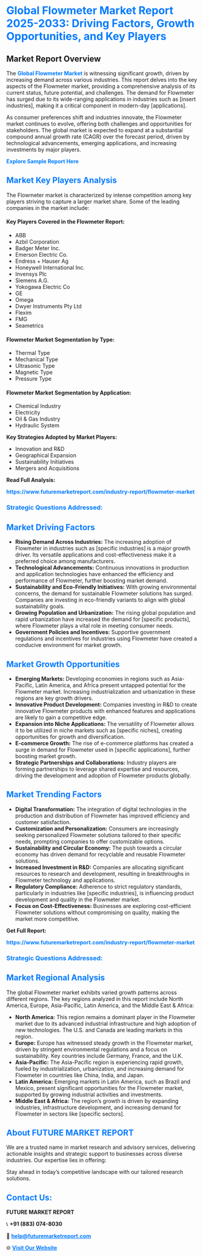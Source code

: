 <h1 style="color: #007BFF;">Global Flowmeter Market Report 2025-2033: Driving Factors, Growth Opportunities, and Key Players</h1>

<section id="overview">
<h2>Market Report Overview</h2>
<p>The <a href="https://www.futuremarketreport.com/industry-report/flowmeter-market" style="color: #007BFF; text-decoration: none;"><strong>Global Flowmeter Market</strong></a> is witnessing significant growth, driven by increasing demand across various industries. This report delves into the key aspects of the Flowmeter market, providing a comprehensive analysis of its current status, future potential, and challenges. The demand for Flowmeter has surged due to its wide-ranging applications in industries such as [insert industries], making it a critical component in modern-day [applications].</p>
<p>As consumer preferences shift and industries innovate, the Flowmeter market continues to evolve, offering both challenges and opportunities for stakeholders. The global market is expected to expand at a substantial compound annual growth rate (CAGR) over the forecast period, driven by technological advancements, emerging applications, and increasing investments by major players.</p>
</section>

<section id="overview">
<p><a href="https://www.futuremarketreport.com/request-sample/reportId=60206" style="color: #007BFF; text-decoration: none;"><strong>Explore Sample Report Here</strong></a></p>
</section>

<section id="key-players">
<h2 style="color: #007BFF;">Market Key Players Analysis</h2>
<p>The Flowmeter market is characterized by intense competition among key players striving to capture a larger market share. Some of the leading companies in the market include:</p>
<h4>Key Players Covered in the Flowmeter Report:</h4>
<ul><li>ABB</li><li>Azbil Corporation</li><li>Badger Meter Inc.</li><li>Emerson Electric Co.</li><li>Endress + Hauser Ag</li><li>Honeywell International Inc.</li><li>Invensys Plc</li><li>Siemens A.G.</li><li>Yokogawa Electric Co</li><li>GE</li><li>Omega</li><li>Dwyer Instruments Pty Ltd</li><li>Flexim</li><li>FMG</li><li>Seametrics</li></ul>
<h4>Flowmeter Market Segmentation by Type:</h4>
<ul><li>Thermal Type</li><li>Mechanical Type</li><li>Ultrasonic Type</li><li>Magnetic Type</li><li>Pressure Type</li></ul>

<h4>Flowmeter Market Segmentation by Application:</h4>
<ul><li>Chemical Industry</li><li>Electricity</li><li>Oil &amp; Gas Industry</li><li>Hydraulic System</li></ul>
<p><strong>Key Strategies Adopted by Market Players:</strong></p>
<ul>
<li>Innovation and R&D</li>
<li>Geographical Expansion</li>
<li>Sustainability Initiatives</li>
<li>Mergers and Acquisitions</li>
</ul>
</section>

<section>
<p><strong>Read Full Analysis: </strong></p><a href="https://www.futuremarketreport.com/industry-report/flowmeter-market" style="color: #007BFF; text-decoration: none;"><strong>https://www.futuremarketreport.com/industry-report/flowmeter-market</strong></a>
<h3 style="color: #007BFF;">Strategic Questions Addressed:</h3>
</section>

<section id="driving-factors">
<h2 style="color: #007BFF;">Market Driving Factors</h2>
<ul>
<li><strong>Rising Demand Across Industries:</strong> The increasing adoption of Flowmeter in industries such as [specific industries] is a major growth driver. Its versatile applications and cost-effectiveness make it a preferred choice among manufacturers.</li>
<li><strong>Technological Advancements:</strong> Continuous innovations in production and application technologies have enhanced the efficiency and performance of Flowmeter, further boosting market demand.</li>
<li><strong>Sustainability and Eco-Friendly Initiatives:</strong> With growing environmental concerns, the demand for sustainable Flowmeter solutions has surged. Companies are investing in eco-friendly variants to align with global sustainability goals.</li>
<li><strong>Growing Population and Urbanization:</strong> The rising global population and rapid urbanization have increased the demand for [specific products], where Flowmeter plays a vital role in meeting consumer needs.</li>
<li><strong>Government Policies and Incentives:</strong> Supportive government regulations and incentives for industries using Flowmeter have created a conducive environment for market growth.</li>
</ul>
</section>

<section id="growth-opportunities">
<h2 style="color: #007BFF;">Market Growth Opportunities</h2>
<ul>
<li><strong>Emerging Markets:</strong> Developing economies in regions such as Asia-Pacific, Latin America, and Africa present untapped potential for the Flowmeter market. Increasing industrialization and urbanization in these regions are key growth drivers.</li>
<li><strong>Innovative Product Development:</strong> Companies investing in R&D to create innovative Flowmeter products with enhanced features and applications are likely to gain a competitive edge.</li>
<li><strong>Expansion into Niche Applications:</strong> The versatility of Flowmeter allows it to be utilized in niche markets such as [specific niches], creating opportunities for growth and diversification.</li>
<li><strong>E-commerce Growth:</strong> The rise of e-commerce platforms has created a surge in demand for Flowmeter used in [specific applications], further boosting market growth.</li>
<li><strong>Strategic Partnerships and Collaborations:</strong> Industry players are forming partnerships to leverage shared expertise and resources, driving the development and adoption of Flowmeter products globally.</li>
</ul>
</section>

<section id="trending-factors">
<h2 style="color: #007BFF;">Market Trending Factors</h2>
<ul>
<li><strong>Digital Transformation:</strong> The integration of digital technologies in the production and distribution of Flowmeter has improved efficiency and customer satisfaction.</li>
<li><strong>Customization and Personalization:</strong> Consumers are increasingly seeking personalized Flowmeter solutions tailored to their specific needs, prompting companies to offer customizable options.</li>
<li><strong>Sustainability and Circular Economy:</strong> The push towards a circular economy has driven demand for recyclable and reusable Flowmeter solutions.</li>
<li><strong>Increased Investment in R&D:</strong> Companies are allocating significant resources to research and development, resulting in breakthroughs in Flowmeter technology and applications.</li>
<li><strong>Regulatory Compliance:</strong> Adherence to strict regulatory standards, particularly in industries like [specific industries], is influencing product development and quality in the Flowmeter market.</li>
<li><strong>Focus on Cost-Effectiveness:</strong> Businesses are exploring cost-efficient Flowmeter solutions without compromising on quality, making the market more competitive.</li>
</ul>
</section>

<section>
<p><strong>Get Full Report: </strong></p><a href="https://www.futuremarketreport.com/industry-report/flowmeter-market" style="color: #007BFF; text-decoration: none;"><strong>https://www.futuremarketreport.com/industry-report/flowmeter-market</strong></a>
<h3 style="color: #007BFF;">Strategic Questions Addressed:</h3>
</section>


<section id="regional-analysis">
<h2 style="color: #007BFF;">Market Regional Analysis</h2>
<p>The global Flowmeter market exhibits varied growth patterns across different regions. The key regions analyzed in this report include North America, Europe, Asia-Pacific, Latin America, and the Middle East & Africa:</p>
<ul>
<li><strong>North America:</strong> This region remains a dominant player in the Flowmeter market due to its advanced industrial infrastructure and high adoption of new technologies. The U.S. and Canada are leading markets in this region.</li>
<li><strong>Europe:</strong> Europe has witnessed steady growth in the Flowmeter market, driven by stringent environmental regulations and a focus on sustainability. Key countries include Germany, France, and the U.K.</li>
<li><strong>Asia-Pacific:</strong> The Asia-Pacific region is experiencing rapid growth, fueled by industrialization, urbanization, and increasing demand for Flowmeter in countries like China, India, and Japan.</li>
<li><strong>Latin America:</strong> Emerging markets in Latin America, such as Brazil and Mexico, present significant opportunities for the Flowmeter market, supported by growing industrial activities and investments.</li>
<li><strong>Middle East & Africa:</strong> The region’s growth is driven by expanding industries, infrastructure development, and increasing demand for Flowmeter in sectors like [specific sectors].</li>
</ul>
</section>

<footer>
<h2 style="color: #007BFF;">About FUTURE MARKET REPORT</h2>
<p>We are a trusted name in market research and advisory services, delivering actionable insights and strategic support to businesses across diverse industries. Our expertise lies in offering:</p>

<p>Stay ahead in today’s competitive landscape with our tailored research solutions.</p>

<h2 style="color: #007BFF;">Contact Us:</h2>
<p><strong>FUTURE MARKET REPORT</strong></p>
<p>📞 <strong>+91 (883) 074-8030</strong></p>
<p>📧 <strong><a href="mailto:help@futuremarketreport.com" style="color: #007BFF;">help@futuremarketreport.com</a></strong></p>
<p>🌐 <strong><a href="https://www.futuremarketreport.com/" style="color: #007BFF;">Visit Our Website</a></strong></p>
</footer>